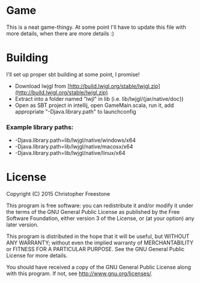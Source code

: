# Game

This is a neat game-thingy. At some point I'll have to update this file with more details,
when there are more details :)

# Building

I'll set up proper sbt building at some point, I promise!

* Download lwjgl from [http://build.lwjgl.org/stable/lwjgl.zip](http://build.lwjgl.org/stable/lwjgl.zip)
* Extract into a folder named "lwjl" in lib (i.e. lib/lwjgl/{jar/native/doc})
* Open as SBT project in intellij, open GameMain.scala, run it, add appropriate "-Djava.library.path" to launchconfig

### Example library paths:
* -Djava.library.path=lib/lwjgl/native/windows/x64
* -Djava.library.path=lib/lwjgl/native/macosx/x64
* -Djava.library.path=lib/lwjgl/native/linux/x64

# License
Copyright (C) 2015 Christopher Freestone

This program is free software: you can redistribute it and/or modify
it under the terms of the GNU General Public License as published by
the Free Software Foundation, either version 3 of the License, or
(at your option) any later version.

This program is distributed in the hope that it will be useful,
but WITHOUT ANY WARRANTY; without even the implied warranty of
MERCHANTABILITY or FITNESS FOR A PARTICULAR PURPOSE.  See the
GNU General Public License for more details.

You should have received a copy of the GNU General Public License
along with this program.  If not, see <http://www.gnu.org/licenses/>.